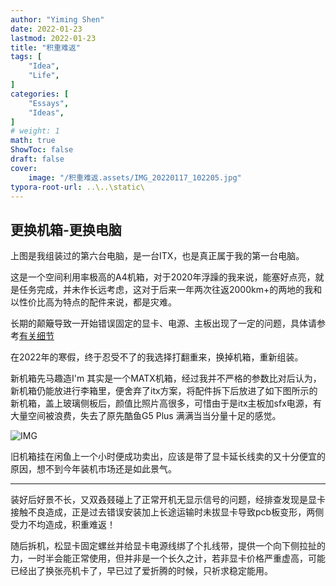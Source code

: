```yaml
---
author: "Yiming Shen"
date: 2022-01-23
lastmod: 2022-01-23
title: "积重难返"
tags: [
    "Idea",
    "Life",
]
categories: [
    "Essays",
    "Ideas", 
]
# weight: 1
math: true
ShowToc: false
draft: false
cover:
    image: "/积重难返.assets/IMG_20220117_102205.jpg"
typora-root-url: ..\..\static\
---
```


## 更换机箱-更换电脑

上图是我组装过的第六台电脑，是一台ITX，也是真正属于我的第一台电脑。

这是一个空间利用率极高的A4机箱，对于2020年浮躁的我来说，能塞好点亮，就是任务完成，并未作长远考虑，这对于后来一年两次往返2000km+的两地的我和以性价比高为特点的配件来说，都是灾难。

长期的颠簸导致一开始错误固定的显卡、电源、主板出现了一定的问题，具体请参考[有关细节](https://shenyiming.life/post/%E6%9C%89%E5%85%B3%E7%BB%86%E8%8A%82/)

在2022年的寒假，终于忍受不了的我选择打翻重来，换掉机箱，重新组装。

新机箱先马趣造I'm 其实是一个MATX机箱，经过我并不严格的参数比对后认为，新机箱仍能放进行李箱里，便舍弃了itx方案，将配件拆下后放进了如下图所示的新机箱，盖上玻璃侧板后，颜值比照片高很多，可惜由于是itx主板加sfx电源，有大量空间被浪费，失去了原先酷鱼G5 Plus 满满当当分量十足的感觉。

![IMG](/积重难返.assets/IMG_20220122_102537.jpg)

旧机箱挂在闲鱼上一个小时便成功卖出，应该是带了显卡延长线卖的又十分便宜的原因，想不到今年装机市场还是如此景气。

---

装好后好景不长，又双叒叕碰上了正常开机无显示信号的问题，经排查发现是显卡接触不良造成，正是过去错误安装加上长途运输时未拔显卡导致pcb板变形，两侧受力不均造成，积重难返！

随后拆机，松显卡固定螺丝并给显卡电源线绑了个扎线带，提供一个向下侧拉扯的力，一时半会能正常使用，但并非是一个长久之计，若非显卡价格严重虚高，可能已经出了换张亮机卡了，早已过了爱折腾的时候，只祈求稳定能用。
